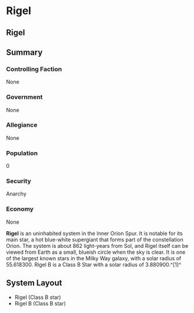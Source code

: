 # Rigel
## Rigel

		

## Summary

### Controlling Faction

None

### Government

None

### Allegiance

None

### Population

0

### Security

Anarchy

### Economy

None

**Rigel** is an uninhabited system in the Inner Orion Spur. It is notable for its main star, a hot blue-white supergiant that forms part of the constellation Orion. The system is about 862 light-years from Sol, and Rigel itself can be viewed from Earth as a small, blueish circle when the sky is clear. It is one of the largest known stars in the Milky Way galaxy, with a solar radius of 55.618300. Rigel B is a Class B Star with a solar radius of 3.880900.^[1]^

## System Layout

- Rigel (Class B star)
- Rigel B (Class B star)